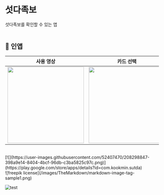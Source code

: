 # 섯다족보

섯다족보를 확인할 수 있는 앱
<br>
<br>

## 🎥 인앱

| 사용 영상                                                                                                                |                                                            카드 선택                                                            | 족보 확인                                                                                                                |
| -------------------------------------------------------------------------------------------------------------------------------- | :-----------------------------------------------------------------------------------------------------------------------------: | -------------------------------------------------------------------------------------------------------------------------------- |
| <img src = "https://user-images.githubusercontent.com/52407470/208298703-fa3262a7-e1fa-4240-87fb-b46124dafb1a.gif" width ="250"> | <img src ="https://user-images.githubusercontent.com/52407470/208298733-a2c38e98-dd29-4de1-8b95-4161b5e6682b.png" width ="250"> | <img src = "https://user-images.githubusercontent.com/52407470/208298748-a1809972-c7f5-4f5a-8684-16c868c886fd.png" width ="250"> |

</br>
[![](https://user-images.githubusercontent.com/52407470/208298847-398a9e14-8404-4bcf-96db-c3ba5825c97c.png)](https://play.google.com/store/apps/details?id=com.kookmin.sutda)
</br>
![freepik license](/images/TheMarkdown/markdown-image-tag-sample1.png)
</br>

![test]([/images/TheMarkdown/markdown-image-tag-sample1.png](https://user-images.githubusercontent.com/52407470/208298847-398a9e14-8404-4bcf-96db-c3ba5825c97c.png))
